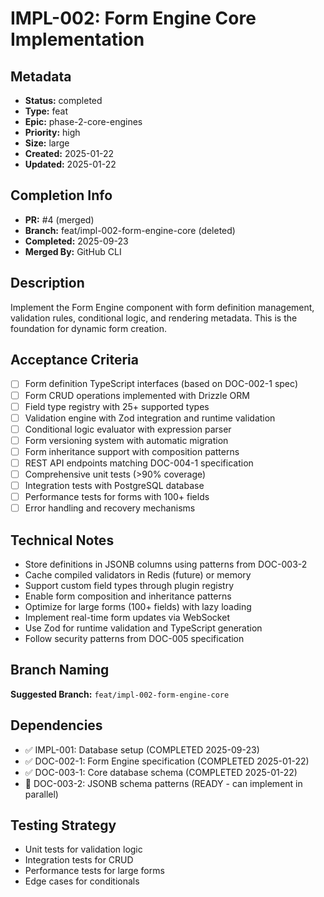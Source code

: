 # IMPL-002: Form Engine Core Implementation

## Metadata
- **Status:** completed
- **Type:** feat
- **Epic:** phase-2-core-engines
- **Priority:** high
- **Size:** large
- **Created:** 2025-01-22
- **Updated:** 2025-01-22

## Completion Info
- **PR:** #4 (merged)
- **Branch:** feat/impl-002-form-engine-core (deleted)
- **Completed:** 2025-09-23
- **Merged By:** GitHub CLI

## Description
Implement the Form Engine component with form definition management, validation rules, conditional logic, and rendering metadata. This is the foundation for dynamic form creation.

## Acceptance Criteria
- [ ] Form definition TypeScript interfaces (based on DOC-002-1 spec)
- [ ] Form CRUD operations implemented with Drizzle ORM
- [ ] Field type registry with 25+ supported types
- [ ] Validation engine with Zod integration and runtime validation
- [ ] Conditional logic evaluator with expression parser
- [ ] Form versioning system with automatic migration
- [ ] Form inheritance support with composition patterns
- [ ] REST API endpoints matching DOC-004-1 specification
- [ ] Comprehensive unit tests (>90% coverage)
- [ ] Integration tests with PostgreSQL database
- [ ] Performance tests for forms with 100+ fields
- [ ] Error handling and recovery mechanisms

## Technical Notes
- Store definitions in JSONB columns using patterns from DOC-003-2
- Cache compiled validators in Redis (future) or memory
- Support custom field types through plugin registry
- Enable form composition and inheritance patterns
- Optimize for large forms (100+ fields) with lazy loading
- Implement real-time form updates via WebSocket
- Use Zod for runtime validation and TypeScript generation
- Follow security patterns from DOC-005 specification

## Branch Naming
**Suggested Branch:** `feat/impl-002-form-engine-core`

## Dependencies
- ✅ IMPL-001: Database setup (COMPLETED 2025-09-23)
- ✅ DOC-002-1: Form Engine specification (COMPLETED 2025-01-22)
- ✅ DOC-003-1: Core database schema (COMPLETED 2025-01-22)
- 🎯 DOC-003-2: JSONB schema patterns (READY - can implement in parallel)

## Testing Strategy
- Unit tests for validation logic
- Integration tests for CRUD
- Performance tests for large forms
- Edge cases for conditionals